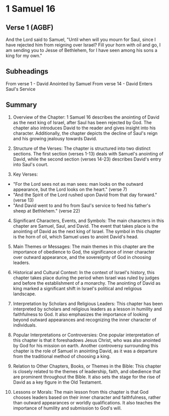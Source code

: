 # 1 Samuel 16

## Verse 1 (AGBF)

And the Lord said to Samuel, "Until when will you mourn for Saul, since I have rejected him from reigning over Israel? Fill your horn with oil and go, I am sending you to Jesse of Bethlehem, for I have seen among his sons a king for my own."

## Subheadings

From verse 1 - David Anointed by Samuel
From verse 14 - David Enters Saul's Service

## Summary

1. Overview of the Chapter:
1 Samuel 16 describes the anointing of David as the next king of Israel, after Saul has been rejected by God. The chapter also introduces David to the reader and gives insight into his character. Additionally, the chapter depicts the decline of Saul's reign and his growing jealousy towards David.

2. Structure of the Verses:
The chapter is structured into two distinct sections. The first section (verses 1-13) deals with Samuel's anointing of David, while the second section (verses 14-23) describes David's entry into Saul's court.

3. Key Verses:
- "For the Lord sees not as man sees: man looks on the outward appearance, but the Lord looks on the heart." (verse 7)
- "And the Spirit of the Lord rushed upon David from that day forward." (verse 13)
- "And David went to and fro from Saul's service to feed his father's sheep at Bethlehem." (verse 22)

4. Significant Characters, Events, and Symbols:
The main characters in this chapter are Samuel, Saul, and David. The event that takes place is the anointing of David as the next king of Israel. The symbol in this chapter is the horn of oil, which Samuel uses to anoint David's head.

5. Main Themes or Messages:
The main themes in this chapter are the importance of obedience to God, the significance of inner character over outward appearance, and the sovereignty of God in choosing leaders.

6. Historical and Cultural Context:
In the context of Israel's history, this chapter takes place during the period when Israel was ruled by judges and before the establishment of a monarchy. The anointing of David as king marked a significant shift in Israel's political and religious landscape.

7. Interpretation by Scholars and Religious Leaders:
This chapter has been interpreted by scholars and religious leaders as a lesson in humility and faithfulness to God. It also emphasizes the importance of looking beyond outward appearances and recognizing the inner character of individuals.

8. Popular Interpretations or Controversies:
One popular interpretation of this chapter is that it foreshadows Jesus Christ, who was also anointed by God for his mission on earth. Another controversy surrounding this chapter is the role of Samuel in anointing David, as it was a departure from the traditional method of choosing a king.

9. Relation to Other Chapters, Books, or Themes in the Bible:
This chapter is closely related to the themes of leadership, faith, and obedience that are prominent throughout the Bible. It also sets the stage for the rise of David as a key figure in the Old Testament.

10. Lessons or Morals:
The main lesson from this chapter is that God chooses leaders based on their inner character and faithfulness, rather than outward appearances or worldly qualifications. It also teaches the importance of humility and submission to God's will.